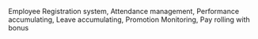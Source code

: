 Employee Registration system, 
Attendance management,
Performance accumulating,
Leave accumulating,
Promotion Monitoring,
Pay rolling with bonus 
